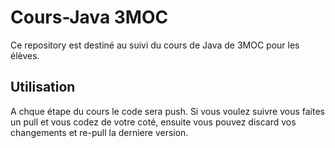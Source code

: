 # Cours-Java 3MOC
Ce repository est destiné au suivi du cours de Java de 3MOC pour les élèves.

## Utilisation

A chque étape du cours le code sera push. Si vous voulez suivre vous faites un pull et vous codez de votre coté, ensuite vous pouvez discard vos changements et re-pull la derniere version.
